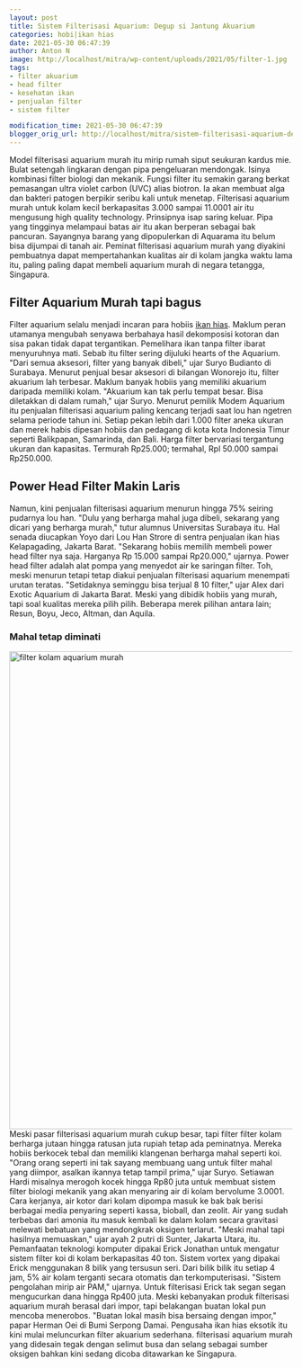 ```yaml
---
layout: post
title: Sistem Filterisasi Aquarium: Degup si Jantung Akuarium
categories: hobi|ikan hias
date: 2021-05-30 06:47:39
author: Anton N
image: http://localhost/mitra/wp-content/uploads/2021/05/filter-1.jpg
tags:
- filter akuarium
- head filter
- kesehatan ikan
- penjualan filter
- sistem filter

modification_time: 2021-05-30 06:47:39
blogger_orig_url: http://localhost/mitra/sistem-filterisasi-aquarium-degup-si.html
---
```


Model <span class="keyword _ngcontent-boh-101" aria-hidden="false">filterisasi <span class="keyword _ngcontent-cfu-100" aria-hidden="false">aquarium murah</span></span> itu mirip rumah siput seukuran kardus mie. Bulat setengah lingkaran dengan pipa pengeluaran mendongak. Isinya kombinasi filter biologi dan mekanik. Fungsi filter itu semakin garang berkat pemasangan ultra violet carbon (UVC) alias biotron. Ia akan membuat alga dan bakteri patogen berpikir seribu kali untuk menetap.
<span class="keyword _ngcontent-boh-101" aria-hidden="false">Filterisasi aquarium</span> murah untuk kolam kecil berkapasitas 3.000 sampai 11.0001 air itu mengusung high quality technology. Prinsipnya isap saring keluar. Pipa yang tingginya melampaui batas air itu akan berperan sebagai bak pancuran.
Sayangnya barang yang dipopulerkan di Aquarama itu belum bisa dijumpai di tanah air. Peminat <span class="keyword _ngcontent-boh-101" aria-hidden="false">filterisasi aquarium</span> murah yang diyakini pembuatnya dapat mempertahankan kualitas air di kolam jangka waktu lama itu, paling paling dapat membeli <span class="keyword _ngcontent-cfu-100" aria-hidden="false">aquarium murah</span> di negara tetangga, Singapura.
<h2 id="bagus">Filter Aquarium Murah tapi bagus</h2>
Filter aquarium selalu menjadi incaran para hobiis <a class="wpil_keyword_link " title="ikan hias" href="http://127.0.0.1/mitra/ikan-hias" data-wpil-keyword-link="linked">ikan hias</a>. Maklum peran utamanya mengubah senyawa berbahaya hasil dekomposisi kotoran dan sisa pakan tidak dapat tergantikan. Pemelihara ikan tanpa filter ibarat menyuruhnya mati. Sebab itu filter sering dijuluki hearts of the Aquarium.
"Dari semua aksesori, filter yang banyak dibeli," ujar Suryo Budianto di Surabaya. Menurut penjual besar aksesori di bilangan Wonorejo itu, filter akuarium lah terbesar. Maklum banyak hobiis yang memiliki akuarium daripada memiliki kolam. "Akuarium kan tak perlu tempat besar. Bisa diletakkan di dalam rumah," ujar Suryo.
Menurut pemilik Modem Aquarium itu penjualan <span class="keyword _ngcontent-boh-101" aria-hidden="false">filterisasi aquarium</span> paling kencang terjadi saat lou han ngetren selama periode tahun ini. Setiap pekan lebih dari 1.000 filter aneka ukuran dan merek habis dipesan hobiis dan pedagang di kota kota Indonesia Timur seperti Balikpapan, Samarinda, dan Bali. Harga filter bervariasi tergantung ukuran dan kapasitas. Termurah Rp25.000; termahal, Rpl 50.000 sampai Rp250.000.
<h2>Power Head Filter Makin Laris</h2>
Namun, kini penjualan <span class="keyword _ngcontent-boh-101" aria-hidden="false">filterisasi aquarium</span> menurun hingga 75% seiring pudarnya lou han. "Dulu yang berharga mahal juga dibeli, sekarang yang dicari yang berharga murah," tutur alumnus Universitas Surabaya itu. Hal senada diucapkan Yoyo dari Lou Han Strore di sentra penjualan ikan hias Kelapagading, Jakarta Barat. "Sekarang hobiis memilih membeli power head filter nya saja. Harganya Rp 15.000 sampai Rp20.000," ujarnya. Power head filter adalah alat pompa yang menyedot air ke saringan filter.
Toh, meski menurun tetapi tetap diakui penjualan <span class="keyword _ngcontent-boh-101" aria-hidden="false">filterisasi aquarium</span> menempati urutan teratas. "Setidaknya seminggu bisa terjual 8 10 filter," ujar Alex dari Exotic Aquarium di Jakarta Barat. Meski yang dibidik hobiis yang murah, tapi soal kualitas mereka pilih pilih. Beberapa merek pilihan antara lain; Resun, Boyu, Jeco, Altman, dan Aquila.
<h3 id="Mahal">Mahal tetap diminati</h3>
<a href="http://127.0.0.1/mitra/wp-content/uploads/2021/05/filter-2.jpg"><img class="aligncenter wp-image-11757 size-full" src="http://127.0.0.1/mitra/wp-content/uploads/2021/05/filter-2.jpg" alt="filter kolam aquarium murah" width="1429" height="850" /></a>
Meski pasar <span class="keyword _ngcontent-boh-101" aria-hidden="false">filterisasi aquarium</span> murah cukup besar, tapi filter filter kolam berharga jutaan hingga ratusan juta rupiah tetap ada peminatnya. Mereka hobiis berkocek tebal dan memiliki klangenan berharga mahal seperti koi. "Orang orang seperti ini tak sayang membuang uang untuk filter mahal yang diimpor, asalkan ikannya tetap tampil prima," ujar Suryo.
Setiawan Hardi misalnya merogoh kocek hingga Rp80 juta untuk membuat sistem filter biologi mekanik yang akan menyaring air di kolam bervolume 3.0001. Cara kerjanya, air kotor dari kolam dipompa masuk ke bak bak berisi berbagai media penyaring seperti kassa, bioball, dan zeolit. Air yang sudah terbebas dari amonia itu masuk kembali ke dalam kolam secara gravitasi melewati bebatuan yang mendongkrak oksigen terlarut. "Meski mahal tapi hasilnya memuaskan," ujar ayah 2 putri di Sunter, Jakarta Utara, itu.
Pemanfaatan teknologi komputer dipakai Erick Jonathan untuk mengatur sistem filter koi di kolam berkapasitas 40 ton. Sistem vortex yang dipakai Erick menggunakan 8 bilik yang tersusun seri. Dari bilik bilik itu setiap 4 jam, 5% air kolam terganti secara otomatis dan terkomputerisasi. "Sistem pengolahan mirip air PAM," ujarnya. Untuk filterisasi Erick tak segan segan mengucurkan dana hingga Rp400 juta.
Meski kebanyakan produk <span class="keyword _ngcontent-boh-101" aria-hidden="false">filterisasi aquarium</span> murah berasal dari impor, tapi belakangan buatan lokal pun mencoba menerobos. "Buatan lokal masih bisa bersaing dengan impor," papar Herman Oei di Bumi Serpong Damai. Pengusaha ikan hias eksotik itu kini mulai meluncurkan filter akuarium sederhana. <span class="keyword _ngcontent-boh-101" aria-hidden="false">filterisasi aquarium</span> murah yang didesain tegak dengan selimut busa dan selang sebagai sumber oksigen bahkan kini sedang dicoba ditawarkan ke Singapura.
